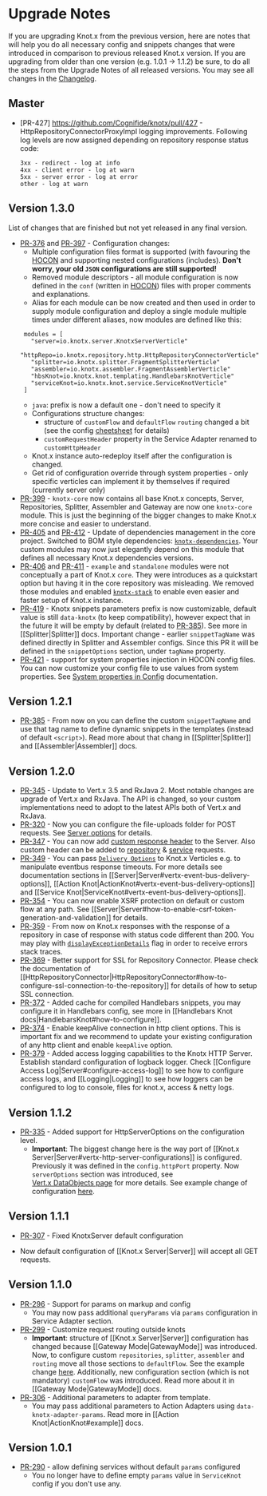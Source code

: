 # Upgrade Notes
If you are upgrading Knot.x from the previous version, here are notes that will help you do all necessary config
and snippets changes that were introduced in comparison to previous released Knot.x version. If you are upgrading
from older than one version (e.g. 1.0.1 -> 1.1.2) be sure, to do all the steps from the Upgrade Notes of all released
versions. You may see all changes in the [Changelog](https://github.com/Cognifide/knotx/blob/master/CHANGELOG.md).

## Master

 - [PR-427] https://github.com/Cognifide/knotx/pull/427 - HttpRepositoryConnectorProxyImpl logging improvements. Following log levels are now assigned depending on repository response status code:
   ```2xx - success - log at debug
   3xx - redirect - log at info
   4xx - client error - log at warn
   5xx - server error - log at error
   other - log at warn
   ```

## Version 1.3.0
List of changes that are finished but not yet released in any final version.
 - [PR-376](https://github.com/Cognifide/knotx/pull/376) and [PR-397](https://github.com/Cognifide/knotx/pull/397) - Configuration changes:
   - Multiple configuration files format is supported (with favouring the [HOCON](https://github.com/lightbend/config/blob/master/HOCON.md) and supporting nested configurations (includes). **Don't worry, your old `JSON` configurations are still supported!**
   - Removed module descriptors - all module configuration is now defined in the `conf` (written in [HOCON](https://github.com/lightbend/config/blob/master/HOCON.md)) files with proper comments and explanations.
   - Alias for each module can be now created and then used in order to supply module configuration and deploy a single module multiple times under different aliases, now modules are defined like this:
   ```hocon
    modules = [
      "server=io.knotx.server.KnotxServerVerticle"
      "httpRepo=io.knotx.repository.http.HttpRepositoryConnectorVerticle"
      "splitter=io.knotx.splitter.FragmentSplitterVerticle"
      "assembler=io.knotx.assembler.FragmentAssemblerVerticle"
      "hbsKnot=io.knotx.knot.templating.HandlebarsKnotVerticle"
      "serviceKnot=io.knotx.knot.service.ServiceKnotVerticle"
    ]
    ```
   - `java`: prefix is now a default one - don't need to specify it
   - Configurations structure changes:
      - structure of `customFlow` and `defaultFlow` `routing` changed a bit (see the config [cheetsheet](https://github.com/Cognifide/knotx/blob/master/documentation/src/main/cheatsheet/cheatsheets.adoc) for details)
      - `customRequestHeader` property in the Service Adapter renamed to `customHttpHeader`
   - Knot.x instance auto-redeploy itself after the configuration is changed.
   - Get rid of configuration override through system properties - only specific verticles can implement it by themselves if required (currently server only)
 - [PR-399](https://github.com/Cognifide/knotx/pull/399) - `knotx-core` now contains all base Knot.x 
 concepts, Server, Repositories, Splitter, Assembler and Gateway are now one `knotx-core` module. This
 is just the beginning of the bigger changes to make Knot.x more concise and easier to understand.
 - [PR-405](https://github.com/Cognifide/knotx/pull/405) and [PR-412](https://github.com/Cognifide/knotx/pull/412) - Update of dependencies management in the core project. Switched to BOM style dependencies: [`knotx-dependencies`](https://github.com/Knotx/knotx-dependencies).
 Your custom modules may now just elegantly depend on this module that defines all necessary Knot.x dependencies versions.
 - [PR-406](https://github.com/Cognifide/knotx/pull/406) and [PR-411](https://github.com/Cognifide/knotx/pull/411) - `example` and `standalone` modules were not conceptually a part of Knot.x `core`. 
 They were introduces as a quickstart option but having it in the core repository was misleading. We removed those modules and enabled [`knotx-stack`](https://github.com/Knotx/knotx-stack) to enable even easier and faster setup of Knot.x instance.
 - [PR-419](https://github.com/Cognifide/knotx/pull/419) - Knotx snippets parameters prefix is now customizable, default value is
 still `data-knotx` (to keep compatibility), however expect that in the future it will be empty by default 
 (related to [PR-385](https://github.com/Cognifide/knotx/pull/385)). See more in [[Splitter|Splitter]] docs. 
 Important change - earlier `snippetTagName` was defined directly in Splitter and Assembler configs. 
 Since this PR it will be defined in the `snippetOptions` section, under `tagName` property.
 - [PR-421](https://github.com/Cognifide/knotx/pull/421) - support for system properties injection in HOCON config files. You can now customize your config file to use values from system properties. See [System properties in Config](https://github.com/Cognifide/knotx/wiki/Configuration#system-properties) documentation.


## Version 1.2.1
- [PR-385](https://github.com/Cognifide/knotx/pull/385) - From now on you can define the custom 
`snippetTagName` and use that tag name to define dynamic snippets in the templates (instead of 
default `<script>`). Read more about that chang in [[Splitter|Splitter]] and [[Assembler|Assembler]] docs.

## Version 1.2.0
- [PR-345](https://github.com/Cognifide/knotx/pull/335) - Update to Vert.x 3.5 and RxJava 2. Most notable changes are upgrade of Vert.x and RxJava.
The API is changed, so your custom implementations need to adopt to the latest APIs both of Vert.x and RxJava.
- [PR-320](https://github.com/Cognifide/knotx/pull/320) - Now you can configure the file-uploads folder for POST requests. See [Server options](https://github.com/Cognifide/knotx/wiki/Server#server-options) for details.
- [PR-347](https://github.com/Cognifide/knotx/pull/320) - You can now add [custom response header](https://github.com/Cognifide/knotx/wiki/Server#server-options) to the Server. Also custom header can be added to [repository](https://github.com/Cognifide/knotx/wiki/HttpRepositoryConnector#options) & [service](https://github.com/Cognifide/knotx/wiki/HttpServiceAdapter#how-to-configure) requests.
- [PR-349](https://github.com/Cognifide/knotx/pull/349) - You can pass [`Delivery Options`](http://vertx.io/docs/apidocs/io/vertx/core/eventbus/DeliveryOptions.html) to Knot.x Verticles e.g. to manipulate eventbus response timeouts. 
For more details see documentation sections in [[Server|Server#vertx-event-bus-delivery-options]], [[Action Knot|ActionKnot#vertx-event-bus-delivery-options]] and [[Service Knot|ServiceKnot#vertx-event-bus-delivery-options]].
- [PR-354](https://github.com/Cognifide/knotx/pull/354) - You can now enable XSRF protection on default or custom flow at any path. See [[Server|Server#how-to-enable-csrf-token-generation-and-validation]] for details.
- [PR-359](https://github.com/Cognifide/knotx/pull/359) - From now on Knot.x responses with the response of a repository in case of response with status code different than 200. 
 You may play with [`displayExceptionDetails`](https://github.com/Cognifide/knotx/wiki/Server#server-options) flag
 in order to receive errors stack traces.
- [PR-369](https://github.com/Cognifide/knotx/pull/369) - Better support for SSL for Repository Connector. Please check the documentation of [[HttpRepositoryConnector|HttpRepositoryConnector#how-to-configure-ssl-connection-to-the-repository]] for details of how to setup SSL connection.
- [PR-372](https://github.com/Cognifide/knotx/pull/372) - Added cache for compiled Handlebars snippets, you may configure it in Handlebars config, see more in [[Handlebars Knot docs|HandlebarsKnot#how-to-configure]].
- [PR-374](https://github.com/Cognifide/knotx/pull/374) - Enable keepAlive connection in http client options. This is important fix and we recommend to update your existing configuration of any http client and enable `keepAlive` option.
- [PR-379](https://github.com/Cognifide/knotx/pull/379) - Added access logging capabilities to the Knotx HTTP Server. Establish standard configuration of logback logger. Check [[Configure Access Log|Server#configure-access-log]] to see how to configure access logs, and [[Logging|Logging]] to see how loggers can be configured to log to console, files for knot.x, access & netty logs.

## Version 1.1.2
- [PR-335](https://github.com/Cognifide/knotx/pull/335) - Added support for HttpServerOptions on the configuration level.
  * **Important**: The biggest change here is the way port of [[Knot.x Server|Server#vertx-http-server-configurations]] is configured. 
  Previously it was defined in the `config.httpPort` property. Now `serverOptions` section was introduced, see  
  [Vert.x DataObjects page](http://vertx.io/docs/vertx-core/dataobjects.html#HttpServerOptions) for more details. 
  See example change of configuration
  [here](https://github.com/Cognifide/knotx/pull/335/files#diff-9eb56f60d7dcc72e56694b1a0aeb014dL5).

## Version 1.1.1
 - [PR-307](https://github.com/Cognifide/knotx/pull/307) - Fixed KnotxServer default configuration
  * Now default configuration of [[Knot.x Server|Server]] will accept all GET requests.

## Version 1.1.0
- [PR-296](https://github.com/Cognifide/knotx/pull/296) - Support for params on markup and config
  * You may now pass additional `queryParams` via `params` configuration in Service Adapter section.
- [PR-299](https://github.com/Cognifide/knotx/pull/299) - Customize request routing outside knots
  * **Important**: structure of [[Knot.x Server|Server]] configuration has changed because [[Gateway Mode|GatewayMode]] was introduced.
    Now, to configure custom `repositories`, `splitter`, `assembler` and `routing` move all those sections to `defaultFlow`.
    See the example change [here](https://github.com/Cognifide/knotx/pull/299/files#diff-d4c26ef67612264e462c7e4a882023cdL38).
    Additionally, new configuration section (which is not mandatory) `customFlow` was introduced. Read more about it 
    in [[Gateway Mode|GatewayMode]] docs.
- [PR-306](https://github.com/Cognifide/knotx/pull/306) - Additional parameters to adapter from template. 
  * You may pass additional parameters to Action Adapters using `data-knotx-adapter-params`. Read more in [[Action Knot|ActionKnot#example]] docs.

## Version 1.0.1
- [PR-290](https://github.com/Cognifide/knotx/pull/290) - allow defining services without default `params` configured
  * You no longer have to define empty `params` value in `ServiceKnot` config if you don't use any.
